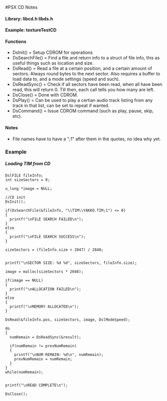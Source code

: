 #PSX CD Notes

#### Library: libcd.h libds.h

#### Example: textureTestCD

#### Functions

* DsInit() = Setup CDROM for operations
* DsSearchFile() = Find a file and return info to a struct of file info, this as useful things such as location and size.
* DsRead() = Read a file at a certain position, and a certain amount of sectors. Always round bytes to the next sector. Also requires a buffer to load data to, and a mode settings (speed and such).
* DsReadSync() = Check if all sectors have been read, when all have been read, this will return 0. Till then, each call tells you how many are left.
* DsClose() = Done with CDROM.
* DsPlay() = Can be used to play a certian audio track listing from any track in that list, can be set to repeat if wanted.
* DsCommand() = Issue CDROM command (such as play, pause, skip, etc).

#### Notes
* File names have to have a ";1" after them in the quotes, no idea why yet.

### Example

##### Loading TIM from CD
```
DslFILE fileInfo;
int sizeSectors = 0;

u_long *image = NULL;

//CD init 
DsInit();

if(DsSearchFile(&fileInfo, "\\TIM\\YAKKO.TIM;1") <= 0)
{
  printf("\nFILE SEARCH FAILED\n");
}
else
{
  printf("\nFILE SEARCH SUCCESS\n");
}

sizeSectors = (fileInfo.size + 2047) / 2048;


printf("\nSECTOR SIZE: %d %d", sizeSectors, fileInfo.size);

image = malloc(sizeSectors * 2048);

if(image == NULL)
{
  printf("\nALLOCATION FAILED\n");
}
else
{
  printf("\nMEMORY ALLOCATED\n");
}

DsRead(&fileInfo.pos, sizeSectors, image, DslModeSpeed);

do
{
  numRemain = DsReadSync(&result);
  
  if(numRemain != prevNumRemain)
  {
    printf("\nNUM REMAIN: %d\n", numRemain);
    prevNumRemain = numRemain;
  }
}
while(numRemain);


printf("\nREAD COMPLETE\n");

DsClose();
```
